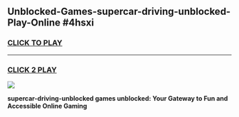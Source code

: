 
## Unblocked-Games-supercar-driving-unblocked-Play-Online #4hsxi
<h3>
<a href="https://news.freeplayer.one?title=supercar-driving-unblocked&ref=3">CLICK TO PLAY</a></h3>
<hr>

<h3>
<a href="https://news.freeplayer.one?title=supercar-driving-unblocked&ref=3">CLICK 2 PLAY</a>
  
</h3>

<a href="https://news.freeplayer.one?title=supercar-driving-unblocked&ref=3"><img src="https://clearcache.store/games.png"></a>


**supercar-driving-unblocked games unblocked: Your Gateway to Fun and Accessible Online Gaming**
